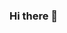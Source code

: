 ### Hi there 👋

<!--
**tchitrakorn/tchitrakorn** is a ✨ _special_ ✨ repository because its `README.md` (this file) appears on your GitHub profile.

- 🔭 I’m currently working on a PERN stack web app -- "Untitled Project" 
- 🌱 I’m currently learning TypeScript and Redux
- 💬 Ask me about mental health & inclusive edcation & mentorship
- 😄 Pronouns: she/her/hers
- ⚡ Fun fact: I have a dwarf hamster named Nom Chonksky 🐹
-->
